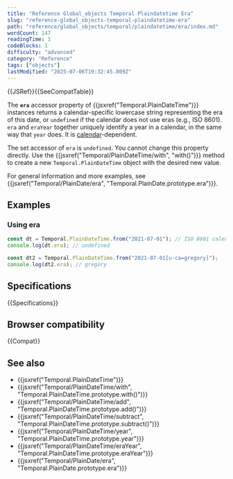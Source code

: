 ```yaml
---
title: "Reference Global_objects Temporal Plaindatetime Era"
slug: "reference-global_objects-temporal-plaindatetime-era"
path: "reference/global_objects/temporal/plaindatetime/era/index.md"
wordCount: 147
readingTime: 1
codeBlocks: 1
difficulty: "advanced"
category: "Reference"
tags: ["objects"]
lastModified: "2025-07-06T19:32:45.809Z"
---
```



{{JSRef}}{{SeeCompatTable}}

The **`era`** accessor property of {{jsxref("Temporal.PlainDateTime")}} instances returns a calendar-specific lowercase string representing the era of this date, or `undefined` if the calendar does not use eras (e.g., ISO 8601). `era` and `eraYear` together uniquely identify a year in a calendar, in the same way that `year` does. It is [calendar](/en-US/docs/Web/JavaScript/Reference/Global_Objects/Temporal#calendars)-dependent.

The set accessor of `era` is `undefined`. You cannot change this property directly. Use the {{jsxref("Temporal/PlainDateTime/with", "with()")}} method to create a new `Temporal.PlainDateTime` object with the desired new value.

For general information and more examples, see {{jsxref("Temporal/PlainDate/era", "Temporal.PlainDate.prototype.era")}}.

## Examples

### Using era

```js
const dt = Temporal.PlainDateTime.from("2021-07-01"); // ISO 8601 calendar
console.log(dt.era); // undefined

const dt2 = Temporal.PlainDateTime.from("2021-07-01[u-ca=gregory]");
console.log(dt2.era); // gregory
```

## Specifications

{{Specifications}}

## Browser compatibility

{{Compat}}

## See also

- {{jsxref("Temporal.PlainDateTime")}}
- {{jsxref("Temporal/PlainDateTime/with", "Temporal.PlainDateTime.prototype.with()")}}
- {{jsxref("Temporal/PlainDateTime/add", "Temporal.PlainDateTime.prototype.add()")}}
- {{jsxref("Temporal/PlainDateTime/subtract", "Temporal.PlainDateTime.prototype.subtract()")}}
- {{jsxref("Temporal/PlainDateTime/year", "Temporal.PlainDateTime.prototype.year")}}
- {{jsxref("Temporal/PlainDateTime/eraYear", "Temporal.PlainDateTime.prototype.eraYear")}}
- {{jsxref("Temporal/PlainDate/era", "Temporal.PlainDate.prototype.era")}}

